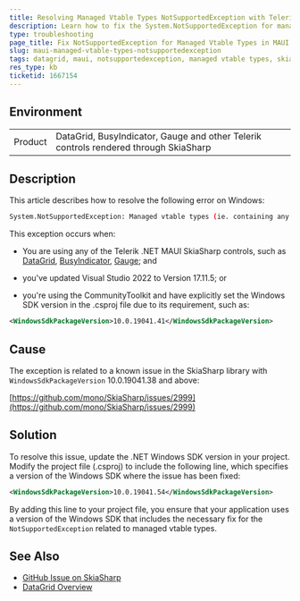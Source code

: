 ```yaml
---
title: Resolving Managed Vtable Types NotSupportedException with Telerik .NET MAUI SkiaSharp controls on Windows
description: Learn how to fix the System.NotSupportedException for managed vtable types in DataGrid for MAUI and other Skia controls by updating the .NET Windows SDK version.
type: troubleshooting
page_title: Fix NotSupportedException for Managed Vtable Types in MAUI DataGrid, BusyIndicator, Gauge and the other Telerik MAUI SkiaSharp controls
slug: maui-managed-vtable-types-notsupportedexception
tags: datagrid, maui, notsupportedexception, managed vtable types, skiaSharp
res_type: kb
ticketid: 1667154
---
```


## Environment

<table>
<tbody>
<tr>
<td>Product</td>
<td>DataGrid, BusyIndicator, Gauge and other Telerik controls rendered through SkiaSharp</td>
</tr>
</tbody>
</table>

## Description

This article describes how to resolve the following error on Windows: 

```bash
System.NotSupportedException: Managed vtable types (ie. containing any reference types) are not supported.
```

This exception occurs when:
 * You are using any of the Telerik .NET MAUI SkiaSharp controls, such as [DataGrid](https://docs.telerik.com/devtools/maui/controls/datagrid/overview), [BusyIndicator](https://docs.telerik.com/devtools/maui/controls/busyindicator/overview), [Gauge](https://docs.telerik.com/devtools/maui/controls/gauge/overview); and

*  you've updated Visual Studio 2022 to Version 17.11.5; or
*  you're using the CommunityToolkit and have explicitly set the Windows SDK version in the .csproj file due to its requirement, such as:

```XML
<WindowsSdkPackageVersion>10.0.19041.41</WindowsSdkPackageVersion>
```

## Cause
The exception is related to a known issue in the SkiaSharp library with `WindowsSdkPackageVersion` 10.0.19041.38 and above:

[https://github.com/mono/SkiaSharp/issues/2999](https://github.com/mono/SkiaSharp/issues/2999)

## Solution
To resolve this issue, update the .NET Windows SDK version in your project. Modify the project file (.csproj) to include the following line, which specifies a version of the Windows SDK where the issue has been fixed:

```XML
<WindowsSdkPackageVersion>10.0.19041.54</WindowsSdkPackageVersion>
```

By adding this line to your project file, you ensure that your application uses a version of the Windows SDK that includes the necessary fix for the `NotSupportedException` related to managed vtable types.

## See Also

- [GitHub Issue on SkiaSharp](https://github.com/mono/SkiaSharp/issues/2999)
- [DataGrid Overview](https://docs.telerik.com/devtools/maui/controls/datagrid/overview)

